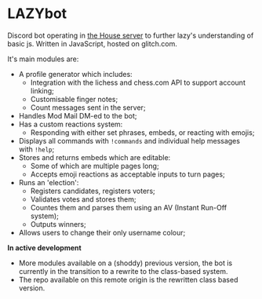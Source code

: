 # LAZYbot

Discord bot operating in [the House server](http://dscrd.me/housechessvariants) to further lazy's understanding of basic js.
Written in JavaScript, hosted on glitch.com.

It's main modules are:
- A profile generator which includes:
  - Integration with the lichess and chess.com API to support account linking;
  - Customisable finger notes;
  - Count messages sent in the server;
- Handles Mod Mail DM-ed to the bot;
- Has a custom reactions system:
  - Responding with either set phrases, embeds, or reacting with emojis;
- Displays all commands with `!commands` and individual help messages with `!help`;
- Stores and returns embeds which are editable:
  - Some of which are multiple pages long;
  - Accepts emoji reactions as acceptable inputs to turn pages;
- Runs an 'election':
  - Registers candidates, registers voters;
  - Validates votes and stores them;
  - Countes them and parses them using an AV (Instant Run-Off system);
  - Outputs winners;
- Allows users to change their only username colour;

**In active development**

- More modules available on a (shoddy) previous version, the bot is currently in the transition to a rewrite to the class-based system.
- The repo available on this remote origin is the rewritten class based version.